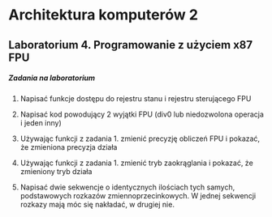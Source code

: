 # Architektura komputerów 2

## Laboratorium 4. Programowanie z użyciem x87 FPU

##### Zadania na laboratorium
1. Napisać funkcje dostępu do rejestru stanu i rejestru sterującego FPU

2. Napisać kod powodujący 2 wyjątki FPU (div0 lub niedozwolona operacja i jeden inny)

3. Używając funkcji z zadania 1. zmienić precyzję obliczeń FPU i pokazać, że zmieniona precyzja działa

4. Używając funkcji z zadania 1. zmienić tryb zaokrąglania i pokazać, że zmieniony tryb działa

5. Napisać dwie sekwencje o identycznych ilościach tych samych, podstawowych rozkazów zmiennoprzecinkowych. W jednej sekwencji rozkazy mają móc się nakładać, w drugiej nie.
